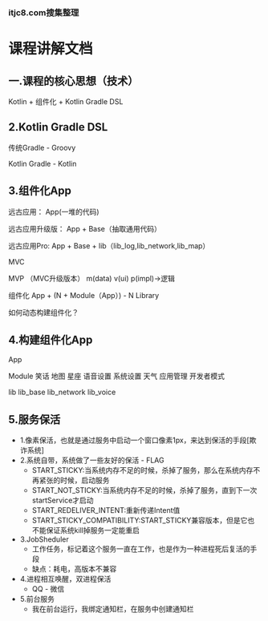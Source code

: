 ### itjc8.com搜集整理

# 课程讲解文档

## 一.课程的核心思想（技术）

Kotlin + 组件化 + Kotlin Gradle DSL

## 2.Kotlin Gradle DSL

传统Gradle - Groovy 

Kotlin Gradle - Kotlin

## 3.组件化App

远古应用： App(一堆的代码)

远古应用升级版： App + Base（抽取通用代码）

远古应用Pro: App + Base + lib（lib_log,lib_network,lib_map）

MVC

MVP （MVC升级版本） m(data) v(ui) p(impl)->逻辑

组件化 App + (N + Module（App）) - N Library

如何动态构建组件化？

## 4.构建组件化App

App 

Module 笑话 地图 星座 语音设置 系统设置 天气 应用管理 开发者模式

lib lib_base lib_network lib_voice

## 5.服务保活

- 1.像素保活，也就是通过服务中启动一个窗口像素1px，来达到保活的手段[欺诈系统]
- 2.系统自带，系统做了一些友好的保活 - FLAG
    - START_STICKY:当系统内存不足的时候，杀掉了服务，那么在系统内存不再紧张的时候，启动服务
    - START_NOT_STICKY:当系统内存不足的时候，杀掉了服务，直到下一次startService才启动
    - START_REDELIVER_INTENT:重新传递Intent值
    - START_STICKY_COMPATIBILITY:START_STICKY兼容版本，但是它也不能保证系统kill掉服务一定能重启
- 3.JobSheduler
    - 工作任务，标记着这个服务一直在工作，也是作为一种进程死后复活的手段
    - 缺点：耗电，高版本不兼容
- 4.进程相互唤醒，双进程保活
    - QQ - 微信
- 5.前台服务
    - 我在前台运行，我绑定通知栏，在服务中创建通知栏
